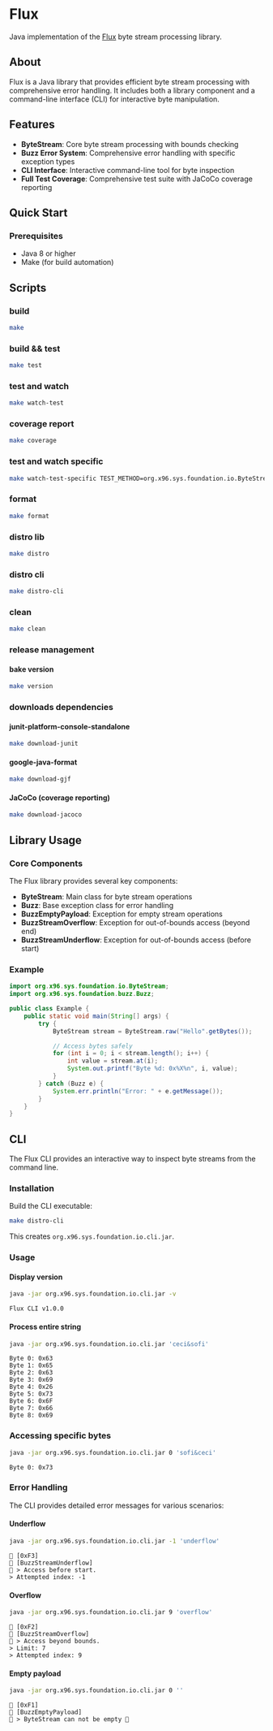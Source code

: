 # Flux

Java implementation of the [Flux](https://github.com/x96-sys/flux) byte stream
processing library.

## About

Flux is a Java library that provides efficient byte stream processing with
comprehensive error handling. It includes both a library component and a
command-line interface (CLI) for interactive byte manipulation.

## Features

- **ByteStream**: Core byte stream processing with bounds checking
- **Buzz Error System**: Comprehensive error handling with specific exception
  types
- **CLI Interface**: Interactive command-line tool for byte inspection
- **Full Test Coverage**: Comprehensive test suite with JaCoCo coverage
  reporting

## Quick Start

### Prerequisites

- Java 8 or higher
- Make (for build automation)

## Scripts

### build

```bash
make
```

### build && test

```bash
make test
```

### test and watch

```bash
make watch-test
```

### coverage report

```bash
make coverage
```

### test and watch specific

```bash
make watch-test-specific TEST_METHOD=org.x96.sys.foundation.io.ByteStreamTest\#happyPerformance
```

### format

```bash
make format
```

### distro lib

```bash
make distro
```

### distro cli

```bash
make distro-cli
```

### clean

```bash
make clean
```

### release management

#### bake version

```bash
make version
```

### downloads dependencies

#### junit-platform-console-standalone

```bash
make download-junit
```

#### google-java-format

```bash
make download-gjf
```

#### JaCoCo (coverage reporting)

```bash
make download-jacoco
```

## Library Usage

### Core Components

The Flux library provides several key components:

- **ByteStream**: Main class for byte stream operations
- **Buzz**: Base exception class for error handling
- **BuzzEmptyPayload**: Exception for empty stream operations
- **BuzzStreamOverflow**: Exception for out-of-bounds access (beyond end)
- **BuzzStreamUnderflow**: Exception for out-of-bounds access (before start)

### Example

```java
import org.x96.sys.foundation.io.ByteStream;
import org.x96.sys.foundation.buzz.Buzz;

public class Example {
    public static void main(String[] args) {
        try {
            ByteStream stream = ByteStream.raw("Hello".getBytes());

            // Access bytes safely
            for (int i = 0; i < stream.length(); i++) {
                int value = stream.at(i);
                System.out.printf("Byte %d: 0x%X%n", i, value);
            }
        } catch (Buzz e) {
            System.err.println("Error: " + e.getMessage());
        }
    }
}
```

## CLI

The Flux CLI provides an interactive way to inspect byte streams from the
command line.

### Installation

Build the CLI executable:

```bash
make distro-cli
```

This creates `org.x96.sys.foundation.io.cli.jar`.

### Usage

#### Display version

```bash
java -jar org.x96.sys.foundation.io.cli.jar -v
```

```output
Flux CLI v1.0.0
```

#### Process entire string

```bash
java -jar org.x96.sys.foundation.io.cli.jar 'ceci&sofi'
```

```output
Byte 0: 0x63
Byte 1: 0x65
Byte 2: 0x63
Byte 3: 0x69
Byte 4: 0x26
Byte 5: 0x73
Byte 6: 0x6F
Byte 7: 0x66
Byte 8: 0x69
```

### Accessing specific bytes

```bash
java -jar org.x96.sys.foundation.io.cli.jar 0 'sofi&ceci'
```

```output
Byte 0: 0x73
```

### Error Handling

The CLI provides detailed error messages for various scenarios:

#### Underflow

```bash
java -jar org.x96.sys.foundation.io.cli.jar -1 'underflow'
```

```output
🦕 [0xF3]
🐝 [BuzzStreamUnderflow]
🌵 > Access before start.
> Attempted index: -1
```

#### Overflow

```bash
java -jar org.x96.sys.foundation.io.cli.jar 9 'overflow'
```

```output
🦕 [0xF2]
🐝 [BuzzStreamOverflow]
🌵 > Access beyond bounds.
> Limit: 7
> Attempted index: 9
```

#### Empty payload

```bash
java -jar org.x96.sys.foundation.io.cli.jar 0 ''
```

```output
🦕 [0xF1]
🐝 [BuzzEmptyPayload]
🌵 > ByteStream can not be empty 🙅
```
